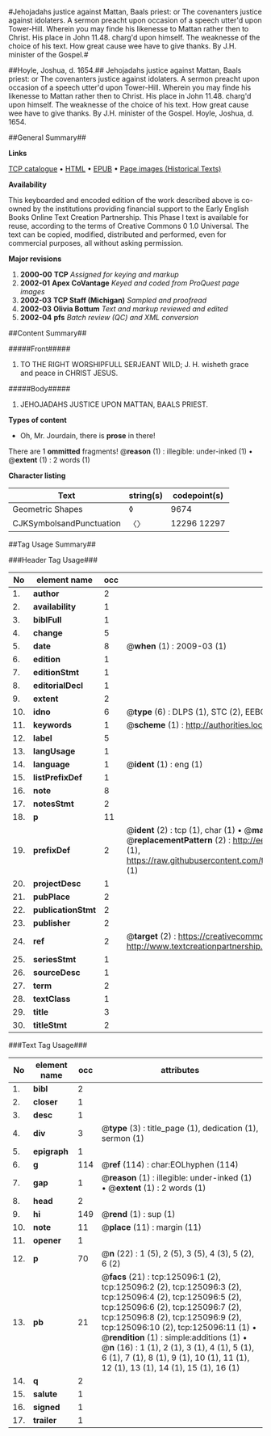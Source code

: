 #Jehojadahs justice against Mattan, Baals priest: or The covenanters justice against idolaters. A sermon preacht upon occasion of a speech utter'd upon Tower-Hill. Wherein you may finde his likenesse to Mattan rather then to Christ. His place in John 11.48. charg'd upon himself. The weaknesse of the choice of his text. How great cause wee have to give thanks. By J.H. minister of the Gospel.#

##Hoyle, Joshua, d. 1654.##
Jehojadahs justice against Mattan, Baals priest: or The covenanters justice against idolaters. A sermon preacht upon occasion of a speech utter'd upon Tower-Hill. Wherein you may finde his likenesse to Mattan rather then to Christ. His place in John 11.48. charg'd upon himself. The weaknesse of the choice of his text. How great cause wee have to give thanks. By J.H. minister of the Gospel.
Hoyle, Joshua, d. 1654.

##General Summary##

**Links**

[TCP catalogue](http://www.ota.ox.ac.uk/tcp/)  • 
[HTML](http://tei.it.ox.ac.uk/tcp/Texts-HTML/free/A67/A67876.html)  • 
[EPUB](http://tei.it.ox.ac.uk/tcp/Texts-EPUB/free/A67/A67876.epub) • 
[Page images (Historical Texts)](https://data.historicaltexts.jisc.ac.uk/view?pubId=eebo-99872651e&pageId=eebo-99872651e-125096-1)

**Availability**

This keyboarded and encoded edition of the
	       work described above is co-owned by the institutions
	       providing financial support to the Early English Books
	       Online Text Creation Partnership. This Phase I text is
	       available for reuse, according to the terms of Creative
	       Commons 0 1.0 Universal. The text can be copied,
	       modified, distributed and performed, even for
	       commercial purposes, all without asking permission.

**Major revisions**

1. __2000-00__ __TCP__ *Assigned for keying and markup*
1. __2002-01__ __Apex CoVantage__ *Keyed and coded from ProQuest page images*
1. __2002-03__ __TCP Staff (Michigan)__ *Sampled and proofread*
1. __2002-03__ __Olivia Bottum__ *Text and markup reviewed and edited*
1. __2002-04__ __pfs__ *Batch review (QC) and XML conversion*

##Content Summary##

#####Front#####

1. TO THE RIGHT WORSHIPFULL SERJEANT WILD; J. H. wisheth grace and peace in CHRIST JESUS.

#####Body#####

1. JEHOJADAHS JUSTICE UPON MATTAN, BAALS PRIEST.

**Types of content**

  * Oh, Mr. Jourdain, there is **prose** in there!

There are 1 **ommitted** fragments! 
 @__reason__ (1) : illegible: under-inked (1)  •  @__extent__ (1) : 2 words (1)

**Character listing**


|Text|string(s)|codepoint(s)|
|---|---|---|
|Geometric Shapes|◊|9674|
|CJKSymbolsandPunctuation|〈〉|12296 12297|

##Tag Usage Summary##

###Header Tag Usage###

|No|element name|occ|attributes|
|---|---|---|---|
|1.|__author__|2||
|2.|__availability__|1||
|3.|__biblFull__|1||
|4.|__change__|5||
|5.|__date__|8| @__when__ (1) : 2009-03 (1)|
|6.|__edition__|1||
|7.|__editionStmt__|1||
|8.|__editorialDecl__|1||
|9.|__extent__|2||
|10.|__idno__|6| @__type__ (6) : DLPS (1), STC (2), EEBO-CITATION (1), PROQUEST (1), VID (1)|
|11.|__keywords__|1| @__scheme__ (1) : http://authorities.loc.gov/ (1)|
|12.|__label__|5||
|13.|__langUsage__|1||
|14.|__language__|1| @__ident__ (1) : eng (1)|
|15.|__listPrefixDef__|1||
|16.|__note__|8||
|17.|__notesStmt__|2||
|18.|__p__|11||
|19.|__prefixDef__|2| @__ident__ (2) : tcp (1), char (1)  •  @__matchPattern__ (2) : ([0-9\-]+):([0-9IVX]+) (1), (.+) (1)  •  @__replacementPattern__ (2) : http://eebo.chadwyck.com/downloadtiff?vid=$1&page=$2 (1), https://raw.githubusercontent.com/textcreationpartnership/Texts/master/tcpchars.xml#$1 (1)|
|20.|__projectDesc__|1||
|21.|__pubPlace__|2||
|22.|__publicationStmt__|2||
|23.|__publisher__|2||
|24.|__ref__|2| @__target__ (2) : https://creativecommons.org/publicdomain/zero/1.0/ (1), http://www.textcreationpartnership.org/docs/. (1)|
|25.|__seriesStmt__|1||
|26.|__sourceDesc__|1||
|27.|__term__|2||
|28.|__textClass__|1||
|29.|__title__|3||
|30.|__titleStmt__|2||


###Text Tag Usage###

|No|element name|occ|attributes|
|---|---|---|---|
|1.|__bibl__|2||
|2.|__closer__|1||
|3.|__desc__|1||
|4.|__div__|3| @__type__ (3) : title_page (1), dedication (1), sermon (1)|
|5.|__epigraph__|1||
|6.|__g__|114| @__ref__ (114) : char:EOLhyphen (114)|
|7.|__gap__|1| @__reason__ (1) : illegible: under-inked (1)  •  @__extent__ (1) : 2 words (1)|
|8.|__head__|2||
|9.|__hi__|149| @__rend__ (1) : sup (1)|
|10.|__note__|11| @__place__ (11) : margin (11)|
|11.|__opener__|1||
|12.|__p__|70| @__n__ (22) : 1 (5), 2 (5), 3 (5), 4 (3), 5 (2), 6 (2)|
|13.|__pb__|21| @__facs__ (21) : tcp:125096:1 (2), tcp:125096:2 (2), tcp:125096:3 (2), tcp:125096:4 (2), tcp:125096:5 (2), tcp:125096:6 (2), tcp:125096:7 (2), tcp:125096:8 (2), tcp:125096:9 (2), tcp:125096:10 (2), tcp:125096:11 (1)  •  @__rendition__ (1) : simple:additions (1)  •  @__n__ (16) : 1 (1), 2 (1), 3 (1), 4 (1), 5 (1), 6 (1), 7 (1), 8 (1), 9 (1), 10 (1), 11 (1), 12 (1), 13 (1), 14 (1), 15 (1), 16 (1)|
|14.|__q__|2||
|15.|__salute__|1||
|16.|__signed__|1||
|17.|__trailer__|1||
